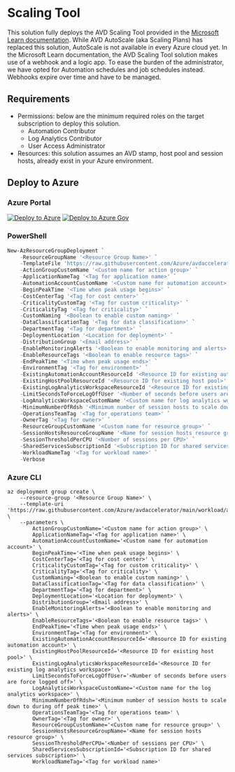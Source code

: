 # Scaling Tool

This solution fully deploys the AVD Scaling Tool provided in the [Microsoft Learn documentation](https://docs.microsoft.com/azure/virtual-desktop/set-up-scaling-script). While AVD AutoScale (aka Scaling Plans) has replaced this solution, AutoScale is not available in every Azure cloud yet. In the Microsoft Learn documentation, the AVD Scaling Tool solution makes use of a webhook and a logic app. To ease the burden of the administrator, we have opted for Automation schedules and job schedules instead. Webhooks expire over time and have to be managed.

## Requirements

- Permissions: below are the minimum required roles on the target subscription to deploy this solution.
  - Automation Contributor
  - Log Analytics Contributor
  - User Access Administrator
- Resources: this solution assumes an AVD stamp, host pool and session hosts, already exist in your Azure environment.

## Deploy to Azure

### Azure Portal

[![Deploy to Azure](https://aka.ms/deploytoazurebutton)](https://portal.azure.com/#blade/Microsoft_Azure_CreateUIDef/CustomDeploymentBlade/uri/https%3A%2F%2Fraw.githubusercontent.com%2FAzure%2Favdaccelerator%2Favm-migration%2Fworkload%2Farm%2Fbrownfield%2FdeployScalingTool.json/uiFormDefinitionUri/https%3A%2F%2Fraw.githubusercontent.com%2FAzure%2Favdaccelerator%2Favm-migration%2Fworkload%2Fportal-ui%2Fbrownfield%2FportalUiScalingTool.json)
[![Deploy to Azure Gov](https://aka.ms/deploytoazuregovbutton)](https://portal.azure.us/#blade/Microsoft_Azure_CreateUIDef/CustomDeploymentBlade/uri/https%3A%2F%2Fraw.githubusercontent.com%2FAzure%2Favdaccelerator%2Favm-migration%2Fworkload%2Farm%2Fbrownfield%2FdeployScalingTool.json/uiFormDefinitionUri/https%3A%2F%2Fraw.githubusercontent.com%2FAzure%2Favdaccelerator%2Favm-migration%2Fworkload%2Fportal-ui%2Fbrownfield%2FportalUiScalingTool.json)

### PowerShell

````powershell
New-AzResourceGroupDeployment `
    -ResourceGroupName '<Resource Group Name>' `
    -TemplateFile 'https://raw.githubusercontent.com/Azure/avdaccelerator/main/workload/arm/brownfield/deployScalingTool.json' `
    -ActionGroupCustomName '<Custom name for action group>' `
    -ApplicationNameTag '<Tag for application name>' `
    -AutomationAccountCustomName '<Custom name for automation account>' `
    -BeginPeakTime '<Time when peak usage begins>' `
    -CostCenterTag '<Tag for cost center>' `
    -CriticalityCustomTag '<Tag for custom criticality>' `
    -CriticalityTag '<Tag for criticality>' `
    -CustomNaming '<Boolean to enable custom naming>' `
    -DataClassificationTag '<Tag for data classification>' `
    -DepartmentTag '<Tag for department>' `
    -DeploymentLocation '<Location for deployment>' `
    -DistributionGroup '<Email address>' `
    -EnableMonitoringAlerts '<Boolean to enable monitoring and alerts>' `
    -EnableResourceTags '<Boolean to enable resource tags>' `
    -EndPeakTime '<Time when peak usage ends>' `
    -EnvironmentTag '<Tag for environment>' `
    -ExistingAutomationAccountResourceId '<Resource ID for existing automation account>' `
    -ExistingHostPoolResourceId '<Resource ID for existing host pool>' `
    -ExistingLogAnalyticsWorkspaceResourceId '<Resource ID for existing log analytics workspace>' `
    -LimitSecondsToForceLogOffUser '<Number of seconds before users are force logged off>' `
    -LogAnalyticsWorkspaceCustomName '<Custom name for log analytics workspace>' `
    -MinimumNumberOfRdsh '<Minimum number of session hosts to scale down to during off peak time>' `
    -OperationsTeamTag '<Tag for operations team>' `
    -OwnerTag '<Tag for owner>' `
    -ResourceGroupCustomName '<Custom name for resource group>' `
    -SessionHostsResourceGroupName '<Name for session hosts resource group>' `
    -SessionThresholdPerCPU '<Number of sessions per CPU>' `
    -SharedServicesSubscriptionId '<Subscription ID for shared services subscription>' `
    -WorkloadNameTag '<Tag for workload name>' `
    -Verbose
````

### Azure CLI

````cli
az deployment group create \
    --resource-group '<Resource Group Name>' \
    --template-uri 'https://raw.githubusercontent.com/Azure/avdaccelerator/main/workload/arm/brownfield/deployScalingTool.json' \
    --parameters \
        ActionGroupCustomName='<Custom name for action group>' \
        ApplicationNameTag='<Tag for application name>' \
        AutomationAccountCustomName='<Custom name for automation account>' \
        BeginPeakTime='<Time when peak usage begins>' \
        CostCenterTag='<Tag for cost center>' \
        CriticalityCustomTag='<Tag for custom criticality>' \
        CriticalityTag='<Tag for criticality>' \
        CustomNaming='<Boolean to enable custom naming>' \
        DataClassificationTag='<Tag for data classification>' \
        DepartmentTag='<Tag for department>' \
        DeploymentLocation='<Location for deployment>' \
        DistributionGroup='<Email address>' \
        EnableMonitoringAlerts='<Boolean to enable monitoring and alerts>' \
        EnableResourceTags='<Boolean to enable resource tags>' \
        EndPeakTime='<Time when peak usage ends>' \
        EnvironmentTag='<Tag for environment>' \
        ExistingAutomationAccountResourceId='<Resource ID for existing automation account>' \
        ExistingHostPoolResourceId='<Resource ID for existing host pool>' \
        ExistingLogAnalyticsWorkspaceResourceId='<Resource ID for existing log analytics workspace>' \
        LimitSecondsToForceLogOffUser='<Number of seconds before users are force logged off>' \
        LogAnalyticsWorkspaceCustomName='<Custom name for the log analytics workspace>' \
        MinimumNumberOfRdsh='<Minimum number of session hosts to scale down to during off peak time>' \
        OperationsTeamTag='<Tag for operations team>' \
        OwnerTag='<Tag for owner>' \
        ResourceGroupCustomName='<Custom name for resource group>' \
        SessionHostsResourceGroupName='<Name for session hosts resource group>' \
        SessionThresholdPerCPU='<Number of sessions per CPU>' \
        SharedServicesSubscriptionId='<Subscription ID for shared services subscription>' \
        WorkloadNameTag='<Tag for workload name>'
````

